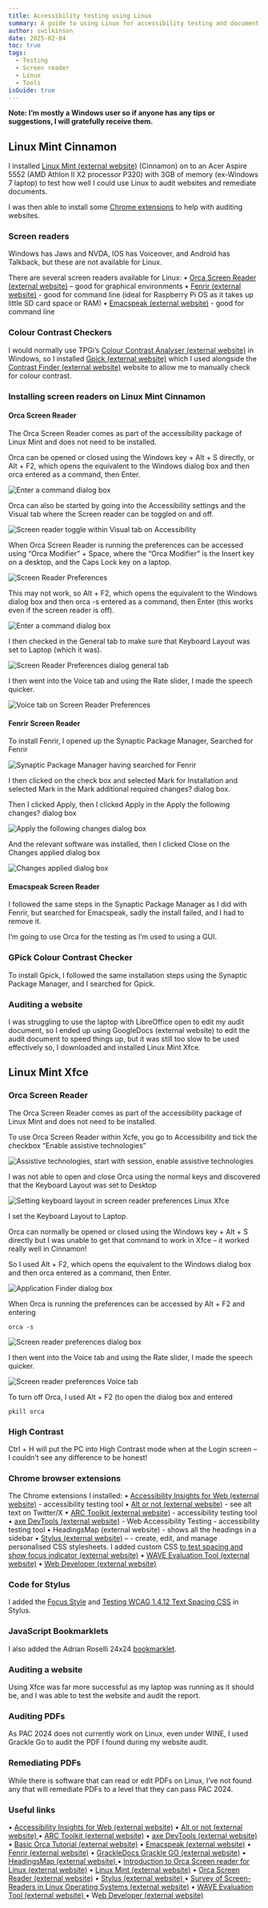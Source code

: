 ```yaml
---
title: Accessibility testing using Linux
summary: A guide to using Linux for accessibility testing and document remediation
author: swilkinson
date: 2025-02-04
toc: true
tags:
  - Testing
  - Screen reader
  - Linux
  - Tools
isGuide: true
---
```

**Note: I’m mostly a Windows user so if anyone has any tips or suggestions, I will gratefully receive them.**

## Linux Mint Cinnamon

I installed [Linux Mint (external website)](https://linuxmint.com/) (Cinnamon) on to an Acer Aspire 5552 (AMD Athlon II X2 processor P320) with 3GB of memory (ex-Windows 7 laptop) to test how well I could use Linux to audit websites and remediate documents.

I was then able to install some [Chrome extensions](https://www.makethingsaccessible.com/guides/accessibility-testing-tools/#:~:text=and%20add%2Dons-,Chrome,-Accessibility%20Insights%20for) to help with auditing websites.

### Screen readers

Windows has Jaws and NVDA, IOS has Voiceover, and Android has Talkback, but these are not available for Linux. 

There are several screen readers available for Linux:
• [Orca Screen Reader (external website)](https://help.gnome.org/users/orca/stable/index.html.en) – good for graphical environments
• [Fenrir (external website)](https://github.com/chrys87/fenrir) - good for command line (ideal for Raspberry Pi OS as it takes up little SD card space or RAM)
• [Emacspeak (external website)](https://github.com/tvraman/emacspeak) - good for command line

### Colour Contrast Checkers

I would normally use TPGi’s [Colour Contrast Analyser (external website)](https://www.tpgi.com/color-contrast-checker/) in Windows, so I installed [Gpick (external website)](https://www.gpick.org/) which I used alongside the [Contrast Finder (external website)](https://app.contrast-finder.org/?lang=en) website to allow me to manually check for colour contrast.

### Installing screen readers on Linux Mint Cinnamon

#### Orca Screen Reader

The Orca Screen Reader comes as part of the accessibility package of Linux Mint and does not need to be installed.

Orca can be opened or closed using the Windows key + Alt + S directly, or Alt + F2, which opens the equivalent to the Windows dialog box and then orca entered as a command, then Enter.

![Enter a command dialog box](src/guideImg/1-command.png)

Orca can also be started by going into the Accessibility settings and the Visual tab where the Screen reader can be toggled on and off. 

![Screen reader toggle within Visual tab on Accessibility](src/guideImg/2-accessibility-dialog-box.png)

When Orca Screen Reader is running the preferences can be accessed using “Orca Modifier” + Space, where the “Orca Modifier” is the Insert key on a desktop, and the Caps Lock key on a laptop. 

![Screen Reader Preferences](src/guideImg/3-orca-preferences.png)

This may not work, so Alt + F2, which opens the equivalent to the Windows dialog box and then 
orca -s entered as a command, then Enter (this works even if the screen reader is off).

![Enter a command dialog box](src/guideImg/1-command.png)

I then checked in the General tab to make sure that Keyboard Layout was set to Laptop (which it was).

![Screen Reader Preferences dialog general tab](src/guideImg/4-keyboard-layout.png)

I then went into the Voice tab and using the Rate slider, I made the speech quicker.

![Voice tab on Screen Reader Preferences ](src/guideImg/5-screen-reader-speed.png)

#### Fenrir Screen Reader

To install Fenrir, I opened up the Synaptic Package Manager, Searched for Fenrir

![Synaptic Package Manager having searched for Fenrir](src/guideImg/6-synaptic-package-manager.png)

I then clicked on the check box and selected Mark for Installation and selected Mark in the Mark additional required changes? dialog box. 

Then I clicked Apply, then I clicked Apply in the Apply the following changes? dialog box

![Apply the following changes dialog box](src/guideImg/8-apply-the-following-changes.png)

And the relevant software was installed, then I clicked Close on the Changes applied dialog box

![Changes applied dialog box](src/guideImg/9-changes-applied.png)

#### Emacspeak Screen Reader

I followed the same steps in the Synaptic Package Manager as I did with Fenrir, but searched for Emacspeak, sadly the install failed, and I had to remove it.

I’m going to use Orca for the testing as I’m used to using a GUI.

### GPick Colour Contrast Checker

To install Gpick, I followed the same installation steps using the Synaptic Package Manager, and I searched for Gpick.

### Auditing a website

I was struggling to use the laptop with LibreOffice open to edit my audit document, so I ended up using GoogleDocs (external website) to edit the audit document to speed things up, but it was still too slow to be used effectively so, I downloaded and installed Linux Mint Xfce.

## Linux Mint Xfce

### Orca Screen Reader

The Orca Screen Reader comes as part of the accessibility package of Linux Mint and does not need to be installed.

To use Orca Screen Reader within Xcfe, you go to Accessibility and tick the checkbox “Enable assistive technologies”

![Assistive technologies, start with session, enable assistive technologies](src/guideImg/10-accesibility.png)

I was not able to open and close Orca using the normal keys and discovered that the Keyboard Layout was set to Desktop

![Setting keyboard layout in screen reader preferences Linux Xfce](src/guideImg/11-keyboard-layout-xfce.png)

I set the Keyboard Layout to Laptop.

Orca can normally be opened or closed using the Windows key + Alt + S directly but I was unable to get that command to work in Xfce – it worked really well in Cinnamon!

So I used Alt + F2, which opens the equivalent to the Windows dialog box and then orca entered as a command, then Enter.

![Application Finder dialog box](src/guideImg/12-command-xfce.png)

When Orca is running the preferences can be accessed by Alt + F2 and entering  

```
orca -s
```

![Screen reader preferences dialog box](src/guideImg/13-orca-preferences-xfce.png)

I then went into the Voice tab and using the Rate slider, I made the speech quicker.

![Screen reader preferences Voice tab](src/guideImg/13-orca-speed-xfce.png)

To turn off Orca, I used Alt + F2 (to open the dialog box and entered 

```
pkill orca
```

### High Contrast

Ctrl + H will put the PC into High Contrast mode when at the Login screen – I couldn’t see any difference to be honest!

### Chrome browser extensions

The Chrome extensions I installed:
• [Accessibility Insights for Web (external website)](https://chromewebstore.google.com/detail/accessibility-insights-fo/pbjjkligggfmakdaogkfomddhfmpjeni) - accessibility testing tool
• [Alt or not (external website)](https://chromewebstore.google.com/detail/alt-or-not/bhbbijphceaijfpppmdjmjalnogkhamc) - see alt text on Twitter/X
• [ARC Toolkit (external website)](https://chromewebstore.google.com/detail/arc-toolkit/chdkkkccnlfncngelccgbgfmjebmkmce) - accessibility testing tool
• [axe DevTools (external website)](https://chromewebstore.google.com/detail/axe-devtools-web-accessib/lhdoppojpmngadmnindnejefpokejbdd) - Web Accessibility Testing - accessibility testing tool
• HeadingsMap (external website) - shows all the headings in a sidebar
• [Stylus (external website)](https://chromewebstore.google.com/detail/headingsmap/flbjommegcjonpdmenkdiocclhjacmbi) – - create, edit, and manage personalised CSS stylesheets. I added custom CSS [to test spacing and show focus indicator (external website)](https://www.makethingsaccessible.com/guides/accessibility-testing-tools/#stylus)
• [WAVE Evaluation Tool (external website)](https://chromewebstore.google.com/detail/wave-evaluation-tool/jbbplnpkjmmeebjpijfedlgcdilocofh) 
• [Web Developer (external website)](https://chromewebstore.google.com/detail/web-developer/bfbameneiokkgbdmiekhjnmfkcnldhhm) 

### Code for Stylus

I added the [Focus Style](https://www.makethingsaccessible.com/guides/accessibility-testing-tools/#:~:text=Accessibility%20Testing%20Tools-,Code%20for%20Stylus,-Create%20the%20following) and [Testing WCAG 1.4.12 Text Spacing CSS](https://www.makethingsaccessible.com/guides/accessibility-testing-tools/#:~:text=dotted%20hotpink%20!important%3B%20%0A%7D-,Testing%20WCAG%201.4.12%20Text%20Spacing,-*%20%7B%20%0A%20%20%20%20line%2Dheight%3A%201.5) in Stylus.

### JavaScript Bookmarklets

I also added the Adrian Roselli 24x24 [bookmarklet](https://www.makethingsaccessible.com/guides/accessibility-testing-tools/#:~:text=dotted%20hotpink%20!important%3B%20%0A%7D-,Testing%20WCAG%201.4.12%20Text%20Spacing,-*%20%7B%20%0A%20%20%20%20line%2Dheight%3A%201.5).

### Auditing a website

Using Xfce was far more successful as my laptop was running as it should be, and I was able to test the website and audit the report.

### Auditing PDFs

As PAC 2024 does not currently work on Linux, even under WINE, I used Grackle Go to audit the PDF I found during my website audit.

### Remediating PDFs

While there is software that can read or edit PDFs on Linux, I’ve not found any that will remediate PDFs to a level that they can pass PAC 2024.

### Useful links

• [Accessibility Insights for Web (external website)](https://chromewebstore.google.com/detail/accessibility-insights-fo/pbjjkligggfmakdaogkfomddhfmpjeni)
• [Alt or not (external website) ](https://chromewebstore.google.com/detail/alt-or-not/bhbbijphceaijfpppmdjmjalnogkhamc)
• [ARC Toolkit (external website)](https://chromewebstore.google.com/detail/arc-toolkit/chdkkkccnlfncngelccgbgfmjebmkmce)
• [axe DevTools (external website)](https://chromewebstore.google.com/detail/axe-devtools-web-accessib/lhdoppojpmngadmnindnejefpokejbdd)
• [Basic Orca Tutorial (external website)](https://www.youtube.com/watch?v=ieo20UtUobw)
• [Emacspeak (external website)](https://github.com/tvraman/emacspeak)
• [Fenrir (external website)](https://github.com/chrys87/fenrir)
• [GrackleDocs Grackle GO (external website)](https://www.grackledocs.com/en/products-services/grackle-go-2/)
• [HeadingsMap (external website) ](https://chromewebstore.google.com/detail/headingsmap/flbjommegcjonpdmenkdiocclhjacmbi)
• [Introduction to Orca Screen reader for Linux (external website)](https://www.youtube.com/watch?v=mDVG0DfwuxQ)
• [Linux Mint (external website)](https://linuxmint.com/)
• [Orca Screen Reader (external website)](https://help.gnome.org/users/orca/stable/index.html.en)
• [Stylus (external website) ](https://chromewebstore.google.com/detail/stylus/clngdbkpkpeebahjckkjfobafhncgmne)
• [Survey of Screen-Readers in Linux Operating Systems (external website)](https://accessinghigherground.org/survey-of-screen-readers-inlinux-operating-systems/)
• [WAVE Evaluation Tool (external website) ](https://chromewebstore.google.com/detail/wave-evaluation-tool/jbbplnpkjmmeebjpijfedlgcdilocofh)
• W[eb Developer (external website)](https://chromewebstore.google.com/detail/web-developer/bfbameneiokkgbdmiekhjnmfkcnldhhm)

